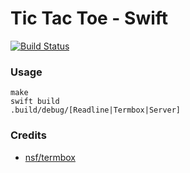 # Tic Tac Toe - Swift

[![Build Status](https://travis-ci.org/hkgumbs/tictactoe-swift.svg?branch=master)](https://travis-ci.org/hkgumbs/tictactoe-swift)


### Usage

```
make
swift build
.build/debug/[Readline|Termbox|Server]
```


### Credits

 - [nsf/termbox](https://github.com/nsf/termbox)

